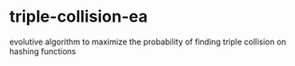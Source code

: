 # triple-collision-ea
evolutive algorithm to maximize the probability of finding triple collision on hashing functions
